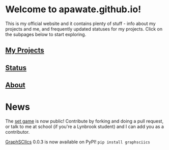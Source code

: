 # Welcome to apawate.github.io!

This is my official website and it contains plenty of stuff - info about my projects and me, and frequently updated statuses for my projects.
Click on the subpages below to start exploring.


## [My Projects](https://apawate.github.io/projects)
## [Status](https://apawate.github.io/status) 
## [About](https://apawate.github.io/about)



# News

The [set game](https://github.com/apawate/Python3-Set-Game-2021) is now public! Contribute by forking and doing a pull request, or talk to me at school (if you're a Lynbrook student) and I can add you as a contributor.

[GraphSCIIcs](https://github.com/apawate/graphsciics) 0.0.3 is now available on PyPI! `pip install graphsciics`
